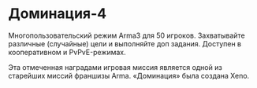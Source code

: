 # Доминация-4
Многопользовательский режим Arma3 для 50 игроков. Захватывайте различные (случайные) цели и выполняйте доп задания. Доступен в кооперативном и PvPvE-режимах.

Эта отмеченная наградами игровая миссия является одной из старейших миссий франшизы Arma. «Доминация» была создана Xeno.
